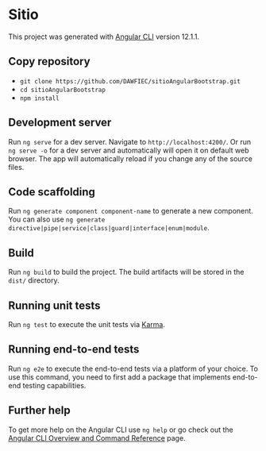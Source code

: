 # Sitio

This project was generated with [Angular CLI](https://github.com/angular/angular-cli) version 12.1.1.

## Copy repository

* `git clone https://github.com/DAWFIEC/sitioAngularBootstrap.git`
* `cd sitioAngularBootstrap`
* `npm install`


## Development server

Run `ng serve` for a dev server. Navigate to `http://localhost:4200/`. Or run `ng serve -o` for a dev server and automatically will open it on default web browser. The app will automatically reload if you change any of the source files.

## Code scaffolding

Run `ng generate component component-name` to generate a new component. You can also use `ng generate directive|pipe|service|class|guard|interface|enum|module`.

## Build

Run `ng build` to build the project. The build artifacts will be stored in the `dist/` directory.

## Running unit tests

Run `ng test` to execute the unit tests via [Karma](https://karma-runner.github.io).

## Running end-to-end tests

Run `ng e2e` to execute the end-to-end tests via a platform of your choice. To use this command, you need to first add a package that implements end-to-end testing capabilities.

## Further help

To get more help on the Angular CLI use `ng help` or go check out the [Angular CLI Overview and Command Reference](https://angular.io/cli) page.
